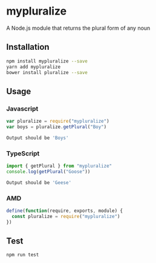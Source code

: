 # mypluralize

A Node.js module that returns the plural form of any noun

## Installation

```sh
npm install mypluralize --save
yarn add mypluralize
bower install pluralize --save
```

## Usage

### Javascript

```javascript
var pluralize = require("mypluralize")
var boys = pluralize.getPlural("Boy")
```

```sh
Output should be 'Boys'
```

### TypeScript

```typescript
import { getPlural } from "mypluralize"
console.log(getPlural("Goose"))
```

```sh
Output should be 'Geese'
```

### AMD

```javascript
define(function(require, exports, module) {
  const pluralize = require("mypluralize")
})
```

## Test

```sh
npm run test
```
